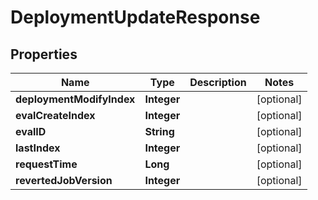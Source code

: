

# DeploymentUpdateResponse


## Properties

| Name | Type | Description | Notes |
|------------ | ------------- | ------------- | -------------|
|**deploymentModifyIndex** | **Integer** |  |  [optional] |
|**evalCreateIndex** | **Integer** |  |  [optional] |
|**evalID** | **String** |  |  [optional] |
|**lastIndex** | **Integer** |  |  [optional] |
|**requestTime** | **Long** |  |  [optional] |
|**revertedJobVersion** | **Integer** |  |  [optional] |



